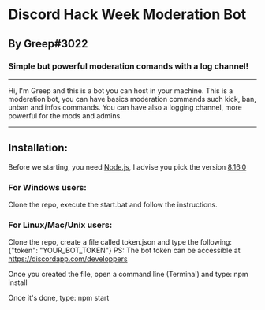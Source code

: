 # Discord Hack Week Moderation Bot
## By Greep#3022
### Simple but powerful moderation comands with a log channel!

---

Hi, I'm Greep and this is a bot you can host in your machine.
This is a moderation bot, you can have basics moderation commands such kick, ban, unban and infos commands.
You can have also a logging channel, more powerful for the mods and admins.

---

## Installation:
Before we starting, you need [Node.js](https://nodejs.org), I advise you pick the version [8.16.0](https://nodejs.org/dist/v8.16.0/)

### For Windows users:
Clone the repo, execute the start.bat and follow the instructions.

### For Linux/Mac/Unix users:
Clone the repo, create a file called token.json and type the following:
    {"token": "YOUR_BOT_TOKEN"}
PS: The bot token can be accessible at https://discordapp.com/developpers

Once you created the file, open a command line (Terminal) and type:
    npm install

Once it's done, type:
    npm start